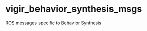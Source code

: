 vigir_behavior_synthesis_msgs
=============================

ROS messages specific to Behavior Synthesis